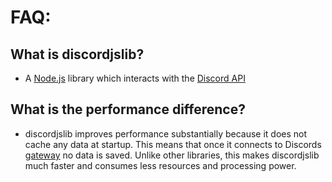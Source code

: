 # FAQ:

## What is discordjslib?

- A [Node.js](https://nodejs.org/en/) library which interacts with the [Discord API](https://discord.com/developers/docs/intro)

## What is the performance difference?
- discordjslib improves performance substantially because it does not cache any data at startup. This means that once it connects to Discords [gateway]() no data is saved. Unlike other libraries, this makes discordjslib much faster and consumes less resources and processing power.
